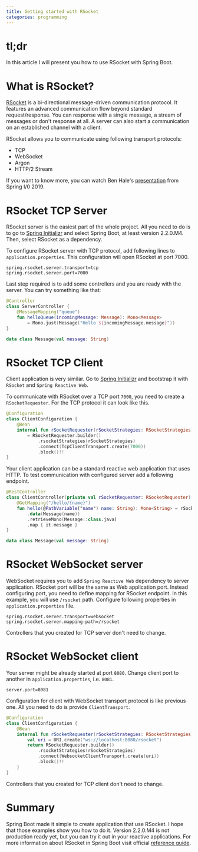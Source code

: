 ```yaml
---
title: Getting started with RSocket
categories: programming
---
```


# tl;dr

In this article I will present you how to use RSocket with Spring Boot.

# What is RSocket?

[RSocket](https://rsocket.io) is a bi-directional message-driven communication protocol.
It features an advanced communication flow beyond standard request/response. 
You can response with a single message, a stream of messages or don't response at all.
A server can also start a communication on an established channel with a client.

RSocket allows you to communicate using following transport protocols:
 - TCP
 - WebSocket
 - Argon
 - HTTP/2 Stream

If you want to know more, you can watch Ben Hale's [presentation](https://www.youtube.com/watch?v=dGNv-Djm7h0) from Spring I/0 2019.

# RSocket TCP Server

RSocket server is the easiest part of the whole project. All you need to do is to go to [Spring Initializr](https://start.spring.io) and select Spring Boot, at least version 2.2.0.M4.
Then, select RSocket as a dependency.

To configure RSocket server with TCP protocol, add following lines to `application.properties`. This configuration will open RSocket at port 7000.

```
spring.rsocket.server.transport=tcp
spring.rsocket.server.port=7000
```

Last step required is to add some controllers and you are ready with the server. You can try something like that:

```kotlin
@Controller
class ServerController {
    @MessageMapping("queue")
    fun helloQueue(incomingMessage: Message): Mono<Message> 
        = Mono.just(Message("Hello ${incomingMessage.message}"))
}

data class Message(val message: String)
```

# RSocket TCP Client

Client application is very similar. Go to [Spring Initializr](https://start.spring.io) and bootstrap it with `RSocket` and `Spring Reactive Web`. 

To communicate with RSocket over a TCP port `7000`, you need to create a `RSocketRequester`. For the TCP protocol it can look like this.

```kotlin
@Configuration
class ClientConfiguration {
    @Bean
    internal fun rSocketRequester(rSocketStrategies: RSocketStrategies): RSocketRequester 
        = RSocketRequester.builder()
            .rsocketStrategies(rSocketStrategies)
            .connect(TcpClientTransport.create(7000))
            .block()!!
}
```

Your client application can be a standard reactive web application that uses HTTP. To test communication with configured server add a following endpoint.

```kotlin
@RestController
class ClientController(private val rSocketRequester: RSocketRequester) {
    @GetMapping("/hello/{name}")
    fun hello(@PathVariable("name") name: String): Mono<String> = rSocketRequester.route("queue")
        .data(Message(name))
        .retrieveMono(Message::class.java)
        .map { it.message }
}

data class Message(val message: String)
```

# RSocket WebSocket server

WebSocket requires you to add `Spring Reactive Web` dependency to server application. RSocket port will be the same as Web application port. Instead configuring port, you need to define mapping for RSocket endpoint. In this example, you will use `/rsocket` path. Configure following properties in `application.properties` file.

```
spring.rsocket.server.transport=websocket
spring.rsocket.server.mapping-path=/rsocket
```

Controllers that you created for TCP server don't need to change.

# RSocket WebSocket client

Your server might be already started at port `8080`. Change client port to another in `application.properties`, i.e. `8081`.

```
server.port=8081
```

Configuration for client with WebSocket transport protocol is like previous one. All you need to do is provide `ClientTransport`.

```kotlin
@Configuration
class ClientConfiguration {
    @Bean
    internal fun rSocketRequester(rSocketStrategies: RSocketStrategies): RSocketRequester {
        val uri = URI.create("ws://localhost:8080/rsocket")
        return RSocketRequester.builder()
            .rsocketStrategies(rSocketStrategies)
            .connect(WebsocketClientTransport.create(uri))
            .block()!!
    }
}
```

Controllers that you created for TCP client don't need to change.

# Summary

Spring Boot made it simple to create application that use RSocket.
I hope that those examples show you how to do it.
Version 2.2.0.M4 is not production ready yet, but you can try it out in your reactive applications. 
For more information about RSocket in Spring Boot visit official [reference guide](https://docs.spring.io/spring-boot/docs/2.2.0.M4/reference/htmlsingle/#boot-features-rsocket).